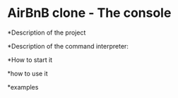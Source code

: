 AirBnB clone - The console
==========================
*Description of the project

*Description of the command interpreter:

*How to start it

*how to use it

*examples
